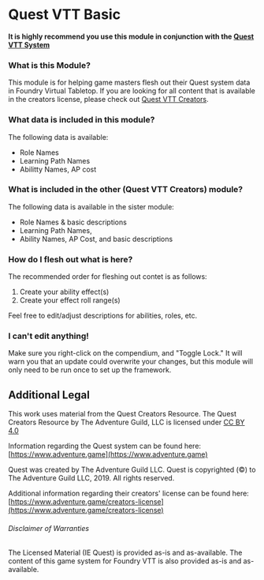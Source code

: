 # Quest VTT Basic
**It is highly recommend you use this module in conjunction with the [Quest VTT System](https://github.com/kbedell/quest-vtt)**

### What is this Module?
This module is for helping game masters flesh out their Quest system data in Foundry Virtual Tabletop. If you are looking for all content that is available in the creators license, please check out [Quest VTT Creators](https://github.com/kbedell/quest-vtt-creators).

### What data is included in this module?
The following data is available:
- Role Names
- Learning Path Names
- Abilitty Names, AP cost

### What is included in the other (Quest VTT Creators) module?
The following data is available in the sister module:
- Role Names & basic descriptions
- Learning Path Names,
- Ability Names, AP Cost, and basic descriptions

### How do I flesh out what is here?
The recommended order for fleshing out contet is as follows:
1. Create your ability effect(s)
2. Create your effect roll range(s)

Feel free to edit/adjust descriptions for abilities, roles, etc. 

### I can't edit anything!
Make sure you right-click on the compendium, and "Toggle Lock." It will warn you that an update could overwrite your changes, but this module will only need to be run once to set up the framework.

## Additional Legal
This work uses material from the Quest Creators Resource. The Quest Creators Resource by The Adventure Guild, LLC is licensed under [CC BY 4.0](https://creativecommons.org/licenses/by/4.0/)

Information regarding the Quest system can be found here: [https://www.adventure.game](https://www.adventure.game)

Quest was created by The Adventure Guild LLC.
Quest is copyrighted (©) to The Adventure Guild LLC, 2019. All rights reserved.

Additional information regarding their creators' license can be found here:
[https://www.adventure.game/creators-license](https://www.adventure.game/creators-license)

###### Disclaimer of Warranties
The Licensed Material (IE Quest) is provided as-is and as-available. 
The content of this game system for Foundry VTT is also provided as-is and as-available.
